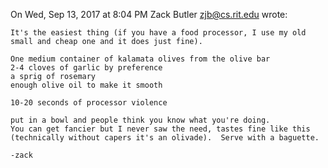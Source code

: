 On Wed, Sep 13, 2017 at 8:04 PM Zack Butler <zjb@cs.rit.edu> wrote:

    It's the easiest thing (if you have a food processor, I use my old
    small and cheap one and it does just fine).

    One medium container of kalamata olives from the olive bar
    2-4 cloves of garlic by preference
    a sprig of rosemary
    enough olive oil to make it smooth

    10-20 seconds of processor violence

    put in a bowl and people think you know what you're doing.
    You can get fancier but I never saw the need, tastes fine like this
    (technically without capers it's an olivade).  Serve with a baguette.

    -zack
